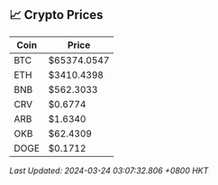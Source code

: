 ## 📈 Crypto Prices

| Coin | Price |
| ---- | ----- |
| BTC | $65374.0547 |
| ETH | $3410.4398 |
| BNB | $562.3033 |
| CRV | $0.6774 |
| ARB | $1.6340 |
| OKB | $62.4309 |
| DOGE | $0.1712 |

_Last Updated: 2024-03-24 03:07:32.806 +0800 HKT_